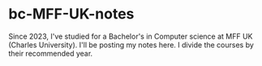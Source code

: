 # bc-MFF-UK-notes
Since 2023, I've studied for a Bachelor's in Computer science at MFF UK (Charles University). I'll be posting my notes here. 
I divide the courses by their recommended year. 
